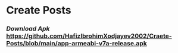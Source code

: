 # Create Posts

### _Download Apk_ https://github.com/HafizIbrohimXodjayev2002/Craete-Posts/blob/main/app-armeabi-v7a-release.apk

